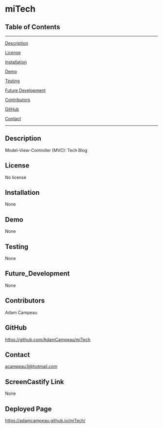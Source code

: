 # miTech

## Table of Contents
--------------------------------------
[Description](#Description)

[License](#License)

[Installation](#Installation)

[Demo](#Demo)

[Testing](#Testing)

[Future Development](#Future_Development)

[Contributors](#Contributors)

[GitHub](#GitHub)

[Contact](#Contact)


--------------------------------------

## Description
Model-View-Controller (MVC): Tech Blog

## License
No license

## Installation
None

## Demo
None

## Testing
None

## Future_Development
None

## Contributors
Adam Campeau

## GitHub
https://github.com/AdamCampeau/miTech

## Contact
acampeau3@hotmail.com

## ScreenCastify Link
None

## Deployed Page
https://adamcampeau.github.io/miTech/